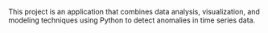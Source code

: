 This project is an application that combines data analysis, visualization, and modeling techniques using Python to detect anomalies in time series data.
